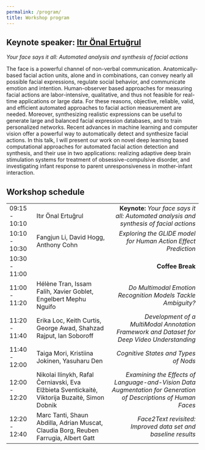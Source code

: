 ```yaml
---
permalink: /program/
title: Workshop program
---
```



## Keynote speaker: [Itır Önal Ertuğrul](https://itironal.github.io/)
*Your face says it all: Automated analysis and synthesis of facial actions*

The face is a powerful channel of non-verbal communication. Anatomically-based facial action units, alone and in combinations, can convey nearly all possible facial expressions, regulate social behavior, and communicate emotion and intention. Human-observer based approaches for measuring facial actions are labor-intensive, qualitative, and thus not feasible for real-time applications or large data. For these reasons, objective, reliable, valid, and efficient automated approaches to facial action measurement are needed. Moreover, synthesizing realistic expressions can be useful to generate large and balanced facial expression databases, and to train personalized networks. Recent advances in machine learning and computer vision offer a powerful way to automatically detect and synthesize facial actions. In this talk, I will present our work on novel deep learning based computational approaches for automated facial action detection and synthesis, and their use in two applications: realizing adaptive deep brain stimulation systems for treatment of obsessive-compulsive disorder, and investigating infant response to parent unresponsiveness in mother-infant interaction.

## Workshop schedule

|      |      |      |
| :--- | :--- | ---: |
| 09:15 - 10:10  | Itır Önal Ertuğrul | **Keynote:** *Your face says it all: Automated analysis and synthesis of facial actions* |
| 10:10 - 10:30  | Fangjun Li, David Hogg, Anthony Cohn | *Exploring the GLIDE model for Human Action Effect Prediction* |
| 10:30 - 11:00  | | **Coffee Break** |
| 11:00 - 11:20  | Hélène Tran, Issam Falih, Xavier Goblet, Engelbert Mephu Nguifo | *Do Multimodal Emotion Recognition Models Tackle Ambiguity?*|
| 11:20 - 11:40  | Erika Loc, Keith Curtis, George Awad, Shahzad Rajput, Ian Soboroff | *Development of a MultiModal Annotation Framework and Dataset for Deep Video Understanding* |
| 11:40 - 12:00  | Taiga Mori, Kristiina Jokinen, Yasuharu Den | *Cognitive States and Types of Nods* |
| 12:00 - 12:20  | Nikolai Ilinykh, Rafal Černiavski, Eva Elžbieta Sventickaitė, Viktorija Buzaitė, Simon Dobnik | *Examining the Effects of Language-and-Vision Data Augmentation for Generation of Descriptions of Human Faces* |
| 12:20 - 12:40  | Marc Tanti, Shaun Abdilla, Adrian Muscat, Claudia Borg, Reuben Farrugia, Albert Gatt | *Face2Text revisited: Improved data set and baseline results* |
